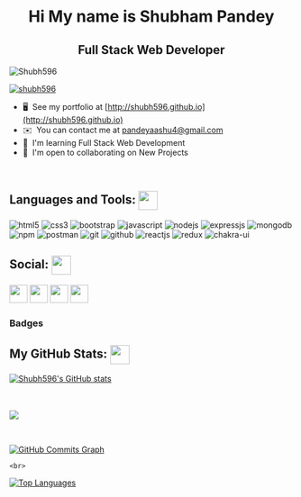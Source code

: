 <!-- Hi
![](https://user-images.githubusercontent.com/18350557/176309783-0785949b-9127-417c-8b55-ab5a4333674e.gif)My
name is Shubham Pandey
======================================================================================================================================
Full Stack Web Developer 
------------------------  -->
<h1 align="center" >Hi <img src="https://user-images.githubusercontent.com/18350557/176309783-0785949b-9127-417c-8b55-ab5a4333674e.gif" alt="">My
    name is Shubham Pandey</h1>
    <h2 align="center" >Full Stack Web Developer</h2>

<p align="left"> <img src="https://komarev.com/ghpvc/?username=shubh596&label=Profile%20views&color=0e75b6&style=flat" alt="Shubh596" /> </p>

<p align="left"> <a href="https://github.com/ryo-ma/github-profile-trophy"><img src="https://github-profile-trophy.vercel.app/?username=Shubh596" alt="shubh596" /></a> </p>

* 🖥️  See my portfolio at [http://shubh596.github.io](http://shubh596.github.io) 
* ✉️  You can contact me at [pandeyaashu4@gmail.com](mailto:pandeyaashu4@gmail.com) 
* 🧠  I'm learning Full Stack Web Development
 * 🤝  I'm open to collaborating on New Projects

 <br/>

<!-- ### Skills

<p align="left">
  <a
    href="https://developer.mozilla.org/en-US/docs/Web/JavaScript"
    target="_blank"
    rel="noreferrer">
    <img src="https://raw.githubusercontent.com/danielcranney/readme-generator/main/public/icons/skills/javascript-colored.svg"
      width="36"
      height="36"
      alt="JavaScript"
  /></a>
  <a href="https://www.typescriptlang.org/" target="_blank" rel="noreferrer"
    ><img
      src="https://raw.githubusercontent.com/danielcranney/readme-generator/main/public/icons/skills/typescript-colored.svg"
      width="36"
      height="36"
      alt="TypeScript"
  /></a>
  <a
    href="https://developer.mozilla.org/en-US/docs/Glossary/HTML5"
    target="_blank"
    rel="noreferrer"
    ><img
      src="https://raw.githubusercontent.com/danielcranney/readme-generator/main/public/icons/skills/html5-colored.svg"
      width="36"
      height="36"
      alt="HTML5"
  /></a>
  <a href="https://www.w3.org/TR/CSS/#css" target="_blank" rel="noreferrer"
    ><img
      src="https://raw.githubusercontent.com/danielcranney/readme-generator/main/public/icons/skills/css3-colored.svg"
      width="36"
      height="36"
      alt="CSS3"
  /></a>
  <a href="https://reactjs.org/" target="_blank" rel="noreferrer"
    ><img
      src="https://raw.githubusercontent.com/danielcranney/readme-generator/main/public/icons/skills/react-colored.svg"
      width="36"
      height="36"
      alt="React"
  /></a>
  <a href="https://redux.js.org/" target="_blank" rel="noreferrer"
    ><img
      src="https://raw.githubusercontent.com/danielcranney/readme-generator/main/public/icons/skills/redux-colored.svg"
      width="36"
      height="36"
      alt="Redux"
  /></a>
  <a href="https://getbootstrap.com/" target="_blank" rel="noreferrer"
    ><img
      src="https://raw.githubusercontent.com/danielcranney/readme-generator/main/public/icons/skills/bootstrap-colored.svg"
      width="36"
      height="36"
      alt="Bootstrap"
  /></a>
  <a href="https://nodejs.org/en/" target="_blank" rel="noreferrer"
    ><img
      src="https://raw.githubusercontent.com/danielcranney/readme-generator/main/public/icons/skills/nodejs-colored.svg"
      width="36"
      height="36"
      alt="NodeJS"
  /></a>
  <a href="https://expressjs.com/" target="_blank" rel="noreferrer"
    ><img
      src="https://raw.githubusercontent.com/danielcranney/readme-generator/main/public/icons/skills/express-colored.svg"
      width="36"
      height="36"
      alt="Express"
  /></a>
  <a href="https://www.mongodb.com/" target="_blank" rel="noreferrer"
    ><img
      src="https://raw.githubusercontent.com/danielcranney/readme-generator/main/public/icons/skills/mongodb-colored.svg"
      width="36"
      height="36"
      alt="MongoDB"
  /></a>
</p> -->
<h2 align="left">Languages and Tools:  <img src = "https://raw.githubusercontent.com/rahulbanerjee26/githubProfileReadmeGenerator/main/gifs/code.gif" width = 34px height=34px align="center"> </h2>

<p> 
   <img src="https://img.shields.io/badge/HTML5-E34F26?style=for-the-badge&logo=html5&logoColor=white" alt="html5" />
    <img src="https://img.shields.io/badge/CSS3-1572B6?style=for-the-badge&logo=css3&logoColor=white" alt="css3" />
    <img src="https://img.shields.io/badge/Bootstrap-563D7C?style=for-the-badge&logo=bootstrap&logoColor=white" alt="bootstrap" />
    <img src="https://img.shields.io/badge/JavaScript-323330?style=for-the-badge&logo=javascript&logoColor=F7DF1E" alt="javascript" />
    <img src="https://img.shields.io/badge/Node.js-339933?style=for-the-badge&logo=nodedotjs&logoColor=white" alt="nodejs" />
    <img src="https://img.shields.io/badge/Express.js-000000?style=for-the-badge&logo=express&logoColor=white" alt="expressjs" />
    <img src="https://img.shields.io/badge/MongoDB-4EA94B?style=for-the-badge&logo=mongodb&logoColor=white" alt="mongodb" />
    <img src="https://img.shields.io/badge/npm-CB3837?style=for-the-badge&logo=npm&logoColor=white" alt="npm" />
    <img src="https://img.shields.io/badge/Postman-FF6C37?style=for-the-badge&logo=Postman&logoColor=white" alt="postman" />
    <img src="https://img.shields.io/badge/Git-f44d27?style=for-the-badge&logo=git&logoColor=white" alt="git" />
    <img src="https://img.shields.io/badge/GitHub-100000?style=for-the-badge&logo=github&logoColor=white" alt="github" />
    <img src="https://img.shields.io/badge/React-20232A?style=for-the-badge&logo=react&logoColor=61DAFB" alt="reactjs" />
    <img src="https://img.shields.io/badge/Redux-593D88?style=for-the-badge&logo=redux&logoColor=white" alt="redux" />
  <img src="https://img.shields.io/badge/Chakra%20UI-3bc7bd?style=for-the-badge&logo=chakraui&logoColor=white" alt="chakra-ui" />
 <!-- <img src="https://img.shields.io/badge/styled--components-DB7093?style=for-the-badge&logo=styled-components&logoColor=white" alt="styled-components" />
 <img alt="Prettier" src="https://img.shields.io/badge/-Prettier-F7B93E?style=flat-square&logo=prettier&logoColor=white" height="25px"/>
  <img alt="Heroku" src="https://img.shields.io/badge/-Heroku-430098?style=flat-square&logo=heroku&logoColor=white" height="25px"/> -->
  
  
  
 </p>

 <h2 align="left">Social:  <img src = "https://raw.githubusercontent.com/rahulbanerjee26/githubProfileReadmeGenerator/main/gifs/code.gif" width = 34px height=34px align="center"> </h2>

<p align="left">
  <a
    href="https://codesandbox.io/u/pandeyaashu4"
    target="_blank"
    rel="noreferrer">
    <img src="https://raw.githubusercontent.com/danielcranney/readme-generator/main/public/icons/socials/codesandbox.svg"
      width="32"
      height="32"
  /></a>
  <a href="https://www.github.com/Shubh596" target="_blank" rel="noreferrer"
    ><img
      src="https://raw.githubusercontent.com/danielcranney/readme-generator/main/public/icons/socials/github.svg"
      width="32"
      height="32"
  /></a>
  <a
    href="https://www.linkedin.com/in/shubham596"
    target="_blank"
    rel="noreferrer"
    ><img
      src="https://raw.githubusercontent.com/danielcranney/readme-generator/main/public/icons/socials/linkedin.svg"
      width="32"
      height="32"
  /></a>
  <a
    href="https://www.twitter.com/pandeyaashu1111"
    target="_blank"
    rel="noreferrer"
    ><img
      src="https://raw.githubusercontent.com/danielcranney/readme-generator/main/public/icons/socials/twitter.svg"
      width="32"
      height="32"
  /></a>
</p>

### Badges

<!-- <b>My GitHub Stats</b> -->
<h2 align="left">My GitHub Stats:  <img src = "https://raw.githubusercontent.com/rahulbanerjee26/githubProfileReadmeGenerator/main/gifs/code.gif" width = 34px height=34px align="center"> </h2>


<a href="http://www.github.com/Shubh596">
<img align="center" src="https://github-readme-stats.vercel.app/api?username=Shubh596&show_icons=true&hide=&count_private=true&title_color=00cccc&text_color=ffffff&icon_color=f97316&bg_color=404040&hide_border=true&show_icons=true"
    alt="Shubh596's GitHub stats"/></a>

</br>
</br>
</br>

<a href="http://www.github.com/Shubh596"><img align="center"
    src="https://github-readme-streak-stats.herokuapp.com/?user=Shubh596&stroke=ffffff&background=404040&ring=00cccc&fire=00cccc&currStreakNum=ffffff&currStreakLabel=00cccc&sideNums=ffffff&sideLabels=ffffff&dates=ffffff&hide_border=true"/></a>

</br>

<a href="http://www.github.com/Shubh596"><img align="center" 
    src="https://activity-graph.herokuapp.com/graph?username=Shubh596&bg_color=404040&color=ffffff&line=00cccc&point=000000&area_color=00cccc&area=true&hide_border=true&custom_title=GitHub%20Commits%20Graph"
    alt="GitHub Commits Graph"/></a>

    <br>

<a href="https://github.com/Shubh596" align="center"><img 
    src="https://github-readme-stats.vercel.app/api/top-langs/?username=Shubh596&langs_count=10&title_color=00cccc&text_color=FFFFFF&icon_color=f97316&bg_color=404040&hide_border=true&locale=en&custom_title=Top%20%Languages"
    alt="Top Languages"/></a>
